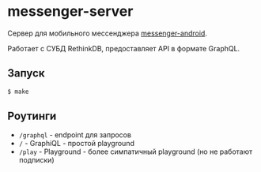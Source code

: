 # messenger-server

Сервер для мобильного мессенджера [messenger-android](https://github.com/vettich/messenger-android).

Работает с СУБД RethinkDB, предоставляет API в формате GraphQL.

## Запуск

```sh
$ make
```

## Роутинги

- `/graphql` - endpoint для запросов
- `/` - GraphiQL - простой playground
- `/play` - Playground - более симпатичный playground (но не работают подписки)
